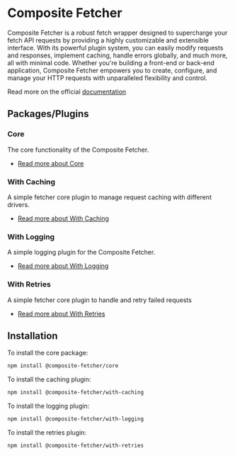 # Composite Fetcher

Composite Fetcher is a robust fetch wrapper designed to supercharge your fetch API requests by providing a highly customizable and extensible interface. With its powerful plugin system, you can easily modify requests and responses, implement caching, handle errors globally, and much more, all with minimal code. Whether you're building a front-end or back-end application, Composite Fetcher empowers you to create, configure, and manage your HTTP requests with unparalleled flexibility and control.

Read more on the official [documentation](https://www.composite-fetcher.com/)

## Packages/Plugins

### Core
The core functionality of the Composite Fetcher.
- [Read more about Core](https://github.com/teofanis/composite-fetcher/blob/main/packages/core/README.md)

### With Caching
A simple fetcher core plugin to manage request caching with different drivers.
- [Read more about With Caching](https://github.com/teofanis/composite-fetcher/blob/main/packages/with-caching/README.md)

### With Logging
A simple logging plugin for the Composite Fetcher.
- [Read more about With Logging](https://github.com/teofanis/composite-fetcher/blob/main/packages/with-logging/README.md)

### With Retries
A simple fetcher core plugin to handle and retry failed requests
- [Read more about With Retries](https://github.com/teofanis/composite-fetcher/blob/main/packages/with-retries/README.md)

## Installation

To install the core package:

```bash
npm install @composite-fetcher/core
```

To install the caching plugin:

```bash
npm install @composite-fetcher/with-caching
```

To install the logging plugin:

```bash
npm install @composite-fetcher/with-logging
```

To install the retries plugin:

```bash
npm install @composite-fetcher/with-retries
```
